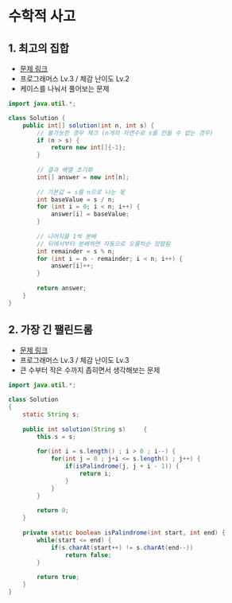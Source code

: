 # 수학적 사고

## 1. 최고의 집합

* [문제 링크](https://school.programmers.co.kr/learn/courses/30/lessons/12938)
* 프로그래머스 Lv.3 / 체감 난이도 Lv.2
* 케이스를 나눠서 풀어보는 문제

```java
import java.util.*;

class Solution {
    public int[] solution(int n, int s) {
        // 불가능한 경우 체크 (n개의 자연수로 s를 만들 수 없는 경우)
        if (n > s) {
            return new int[]{-1};
        }
        
        // 결과 배열 초기화
        int[] answer = new int[n];
        
        // 기본값 = s를 n으로 나눈 몫
        int baseValue = s / n;
        for (int i = 0; i < n; i++) {
            answer[i] = baseValue;
        }
        
        // 나머지를 1씩 분배
        // 뒤에서부터 분배하면 자동으로 오름차순 정렬됨
        int remainder = s % n;
        for (int i = n - remainder; i < n; i++) {
            answer[i]++;
        }
        
        return answer;
    }
}
```



## 2. 가장 긴 팰린드롬

* [문제 링크](https://school.programmers.co.kr/learn/courses/30/lessons/12904)
* 프로그래머스 Lv.3 / 체감 난이도 Lv.3
* 큰 수부터 작은 수까지 좁히면서 생각해보는 문제

```java
import java.util.*;

class Solution
{
    static String s;
    
    public int solution(String s)     {
        this.s = s;
 
        for(int i = s.length() ; i > 0 ; i--) {    
            for(int j = 0 ; j+i <= s.length() ; j++) {
                if(isPalindrome(j, j + i - 1)) {
                    return i;
                }
            }
        }
 
        return 0;
    }
    
    private static boolean isPalindrome(int start, int end) {
        while(start <= end) {
            if(s.charAt(start++) != s.charAt(end--))
                return false;
        }
        
        return true;        
    }
}
```
